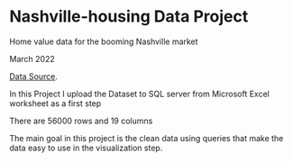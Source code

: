 # Nashville-housing Data Project
Home value data for the booming Nashville market

March 2022 

[Data Source](https://www.kaggle.com/datasets/tmthyjames/nashville-housing-data). 

In this Project I upload the Dataset to SQL server from Microsoft Excel worksheet as a first step

There are 56000 rows and 19 columns 

The main goal in this project is the clean data using queries that make the data easy to use in the visualization step.
